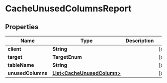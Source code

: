 

# CacheUnusedColumnsReport


## Properties

| Name | Type | Description | Notes |
|------------ | ------------- | ------------- | -------------|
|**client** | **String** |  |  [optional] |
|**target** | **TargetEnum** |  |  [optional] |
|**tableName** | **String** |  |  [optional] |
|**unusedColumns** | [**List&lt;CacheUnusedColumn&gt;**](CacheUnusedColumn.md) |  |  [optional] |



